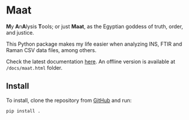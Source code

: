 # Maat

**M**y **A**n**A**lysis **T**ools; or just **Maat**, as the Egyptian goddess of truth, order, and justice.  

This Python package makes my life easier when analyzing INS, FTIR and Raman CSV data files, among others.  

Check the latest documentation [here](https://pablogila.github.io/Maat/). An offline version is available at `/docs/maat.html` folder.  

## Install

To install, clone the repository from [GitHub](https://github.com/pablogila/Maat/) and run:  

```shell
pip install .
```


